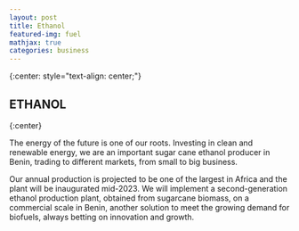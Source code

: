 ```yaml
---
layout: post
title: Ethanol
featured-img: fuel
mathjax: true
categories: business
---
```


{:center: style="text-align: center;"}

## ETHANOL
{:center}

The energy of the future is one of our roots. Investing in clean and renewable energy, we are an important sugar cane ethanol producer in Benin, trading to different markets, from small to big business. 


Our annual production is projected to be one of the largest in Africa and the plant will be inaugurated mid-2023. We will implement a second-generation ethanol production plant, obtained from sugarcane biomass, on a commercial scale in Benin, another solution to meet the growing demand for biofuels, always betting on innovation and growth.

